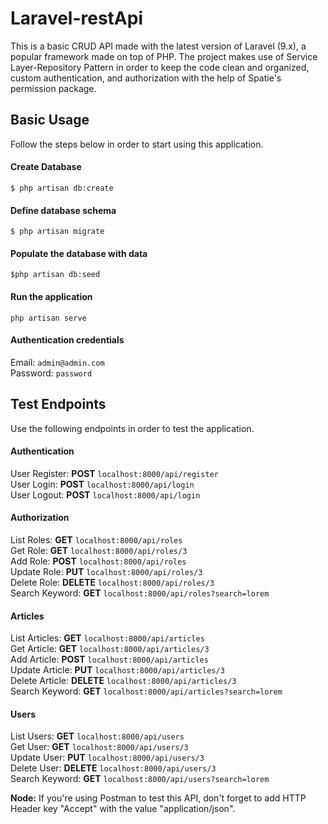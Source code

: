 # Laravel-restApi

This is a basic CRUD API made with the latest version of Laravel (9.x), a popular framework made on top of PHP. The project makes use of Service Layer-Repository Pattern in order to keep the code clean and organized, custom authentication, and authorization with the help of Spatie's permission package.

## Basic Usage

Follow the steps below in order to start using this application.

#### Create Database

`$ php artisan db:create`

#### Define database schema

`$ php artisan migrate`

#### Populate the database with data

`$php artisan db:seed`

#### Run the application

`php artisan serve`

#### Authentication credentials

Email: `admin@admin.com`\
Password: `password`

## Test Endpoints

Use the following endpoints in order to test the application.

#### Authentication

User Register: **POST** `localhost:8000/api/register`\
User Login: **POST** `localhost:8000/api/login`\
User Logout: **POST** `localhost:8000/api/login`

#### Authorization

List Roles: **GET** `localhost:8000/api/roles`\
Get Role:  **GET** `localhost:8000/api/roles/3`\
Add Role: **POST** `localhost:8000/api/roles`\
Update Role: **PUT** `localhost:8000/api/roles/3`\
Delete Role: **DELETE** `localhost:8000/api/roles/3`\
Search Keyword: **GET** `localhost:8000/api/roles?search=lorem`

#### Articles

List Articles: **GET** `localhost:8000/api/articles`\
Get Article:  **GET** `localhost:8000/api/articles/3`\
Add Article: **POST** `localhost:8000/api/articles`\
Update Article: **PUT** `localhost:8000/api/articles/3`\
Delete Article: **DELETE** `localhost:8000/api/articles/3`\
Search Keyword: **GET** `localhost:8000/api/articles?search=lorem`

#### Users

List Users: **GET** `localhost:8000/api/users`\
Get User:  **GET** `localhost:8000/api/users/3`\
Update User: **PUT** `localhost:8000/api/users/3`\
Delete User: **DELETE** `localhost:8000/api/users/3`\
Search Keyword: **GET** `localhost:8000/api/users?search=lorem`

**Node:** If you're using Postman to test this API, don't forget to add HTTP Header key "Accept" with the value "application/json".
